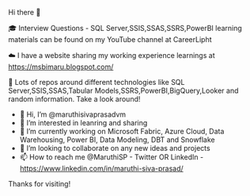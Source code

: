 Hi there 👋

🎓 Interview Questions - SQL Server,SSIS,SSAS,SSRS,PowerBI learning materials can be found on my YouTube channel at CareerLipht

☁️ I have a website sharing my working experience learnings at https://msbimaru.blogspot.com/

🔎 Lots of repos around different technologies like SQL Server,SSIS,SSAS,Tabular Models,SSRS,PowerBI,BigQuery,Looker and random information. Take a look around!

- 👋 Hi, I’m @maruthisivaprasadvm
- 👀 I’m interested in leanring and sharing
- 🌱 I’m currently working on Microsoft Fabric, Azure Cloud, Data Warehousing, Power BI, Data Modeling, DBT and Snowflake
- 💞️ I’m looking to collaborate on any new ideas and projects
- 📫 How to reach me @MaruthiSP - Twitter OR LinkedIn - https://www.linkedin.com/in/maruthi-siva-prasad/

Thanks for visiting!

<!---
maruthisivaprasadvm/maruthisivaprasadvm is a ✨ special ✨ repository because its `README.md` (this file) appears on your GitHub profile.
You can click the Preview link to take a look at your changes.
--->
